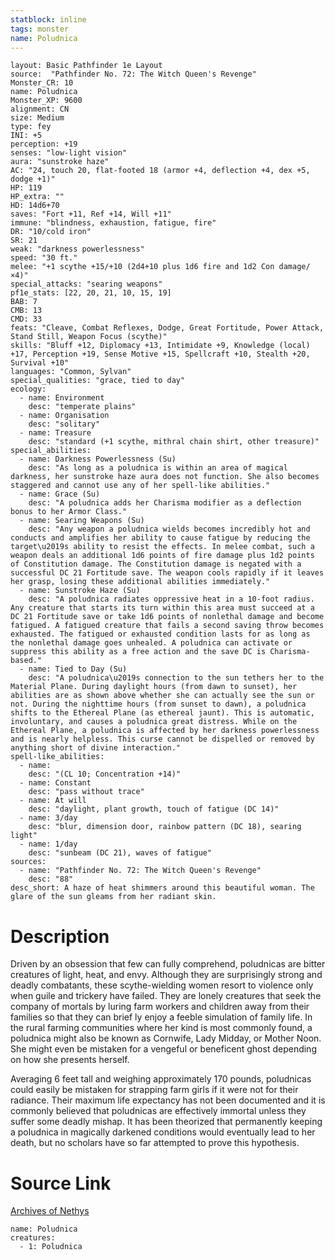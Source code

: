 ```yaml
---
statblock: inline
tags: monster
name: Poludnica
---
```

```statblock
layout: Basic Pathfinder 1e Layout
source:  "Pathfinder No. 72: The Witch Queen's Revenge"
Monster_CR: 10
name: Poludnica
Monster_XP: 9600
alignment: CN
size: Medium
type: fey
INI: +5
perception: +19
senses: "low-light vision"
aura: "sunstroke haze"
AC: "24, touch 20, flat-footed 18 (armor +4, deflection +4, dex +5, dodge +1)"
HP: 119
HP_extra: ""
HD: 14d6+70
saves: "Fort +11, Ref +14, Will +11"
immune: "blindness, exhaustion, fatigue, fire"
DR: "10/cold iron"
SR: 21
weak: "darkness powerlessness"
speed: "30 ft."
melee: "+1 scythe +15/+10 (2d4+10 plus 1d6 fire and 1d2 Con damage/×4)"
special_attacks: "searing weapons"
pf1e_stats: [22, 20, 21, 10, 15, 19]
BAB: 7
CMB: 13
CMD: 33
feats: "Cleave, Combat Reflexes, Dodge, Great Fortitude, Power Attack, Stand Still, Weapon Focus (scythe)"
skills: "Bluff +12, Diplomacy +13, Intimidate +9, Knowledge (local) +17, Perception +19, Sense Motive +15, Spellcraft +10, Stealth +20, Survival +10"
languages: "Common, Sylvan"
special_qualities: "grace, tied to day"
ecology:
  - name: Environment
    desc: "temperate plains"
  - name: Organisation
    desc: "solitary"
  - name: Treasure
    desc: "standard (+1 scythe, mithral chain shirt, other treasure)"
special_abilities:
  - name: Darkness Powerlessness (Su)
    desc: "As long as a poludnica is within an area of magical darkness, her sunstroke haze aura does not function. She also becomes staggered and cannot use any of her spell-like abilities."
  - name: Grace (Su)
    desc: "A poludnica adds her Charisma modifier as a deflection bonus to her Armor Class."
  - name: Searing Weapons (Su)
    desc: "Any weapon a poludnica wields becomes incredibly hot and conducts and amplifies her ability to cause fatigue by reducing the target\u2019s ability to resist the effects. In melee combat, such a weapon deals an additional 1d6 points of fire damage plus 1d2 points of Constitution damage. The Constitution damage is negated with a successful DC 21 Fortitude save. The weapon cools rapidly if it leaves her grasp, losing these additional abilities immediately."
  - name: Sunstroke Haze (Su)
    desc: "A poludnica radiates oppressive heat in a 10-foot radius. Any creature that starts its turn within this area must succeed at a DC 21 Fortitude save or take 1d6 points of nonlethal damage and become fatigued. A fatigued creature that fails a second saving throw becomes exhausted. The fatigued or exhausted condition lasts for as long as the nonlethal damage goes unhealed. A poludnica can activate or suppress this ability as a free action and the save DC is Charisma-based."
  - name: Tied to Day (Su)
    desc: "A poludnica\u2019s connection to the sun tethers her to the Material Plane. During daylight hours (from dawn to sunset), her abilities are as shown above whether she can actually see the sun or not. During the nighttime hours (from sunset to dawn), a poludnica shifts to the Ethereal Plane (as ethereal jaunt). This is automatic, involuntary, and causes a poludnica great distress. While on the Ethereal Plane, a poludnica is affected by her darkness powerlessness and is nearly helpless. This curse cannot be dispelled or removed by anything short of divine interaction."
spell-like_abilities:
  - name:
    desc: "(CL 10; Concentration +14)"
  - name: Constant
    desc: "pass without trace"
  - name: At will
    desc: "daylight, plant growth, touch of fatigue (DC 14)"
  - name: 3/day
    desc: "blur, dimension door, rainbow pattern (DC 18), searing light"
  - name: 1/day
    desc: "sunbeam (DC 21), waves of fatigue"
sources:
  - name: "Pathfinder No. 72: The Witch Queen's Revenge"
    desc: "88"
desc_short: A haze of heat shimmers around this beautiful woman. The glare of the sun gleams from her radiant skin. 
```
# Description
Driven by an obsession that few can fully comprehend, poludnicas are bitter creatures of light, heat, and envy. Although they are surprisingly strong and deadly combatants, these scythe-wielding women resort to violence only when guile and trickery have failed. They are lonely creatures that seek the company of mortals by luring farm workers and children away from their families so that they can brief ly enjoy a feeble simulation of family life. In the rural farming communities where her kind is most commonly found, a poludnica might also be known as Cornwife, Lady Midday, or Mother Noon. She might even be mistaken for a vengeful or beneficent ghost depending on how she presents herself. 

Averaging 6 feet tall and weighing approximately 170 pounds, poludnicas could easily be mistaken for strapping farm girls if it were not for their radiance. Their maximum life expectancy has not been documented and it is commonly believed that poludnicas are effectively immortal unless they suffer some deadly mishap. It has been theorized that permanently keeping a poludnica in magically darkened conditions would eventually lead to her death, but no scholars have so far attempted to prove this hypothesis.
# Source Link
[Archives of Nethys](https://aonprd.com/MonsterDisplay.aspx?ItemName=Poludnica)
```encounter-table
name: Poludnica
creatures:
  - 1: Poludnica
```
